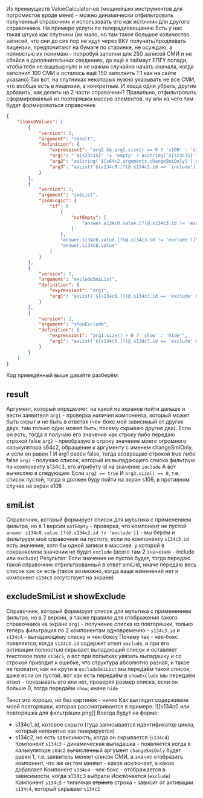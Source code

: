 Из преимуществ ValueCalculator-ов (мощнейших инструментов для погромистов вроде меня) - можно динамически отфильтровать полученный справочник и использовать его как источник для другого справочника.
На примере услуги по телерадиовещанию
Есть у нас такая штука как спутники (их мало, но там такое большое количество записей, что они до сих пор не идут через ВКУ получать/продлевать лицензии, предпочитают на бумаге по старинке, не осуждаю, а полностью их понимаю - попробуй заполни для 250 записей СМИ и не сбейся в дополнительных сведениях, да ещё в таймаут ЕПГУ попади, чтобы тебя не вышвырнуло и не нажми случайно начать сначала, когда заполнил 100 СМИ и осталось ещё 150 заполнить 1:1 как на сайте указано)
Так вот, на спутниках некоторых нужно указывать не все СМИ, что вообще есть в лицензии, а конкретные. И хоцца одни убрать, другие добавить, как делить на 2 части справочник?
Правильно, отфильтровать сформированный из повторяшки массив элементов, ну или из чего там будет формироваться справочник
```json
{
    "linkedValues": [
        {
            "version": 2,
            "argument": "result",
            "definition": {
                "expression1": "arg2 && arg3.size() == 0 ? 's109' : 's108'",
                "arg1": "'${s23c15}' != 'empty' ? asString('${s23c15}') : 'false'",
                "arg2": "asString('${s64c2.arguments.changeSmiOnly}').equals('1') && #arg1.equals('false') ? 'true' : 'false'",
                "arg3": "asList('${s134c0.[?(@.s134c3.id == 'include')]}')"
            }
        },
        {
            "version": 1,
            "argument": "smiList",
            "jsonLogic": {
                "if": [
                    {
                        "notEmpty": [
                            "answer.s134c0.value.[?(@.s134c3.id != 'exclude')]"
                        ]
                    },
                    "answer.s134c0.value.[?(@.s134c3.id != 'exclude')]",
                    "answer.s134c0.value"
                ]
            }
        },
        {
            "version": 2,
            "argument": "excludeSmiList",
            "definition": {
                "expression1": "arg1",
                "arg1": "asList('${s134c0.[?(@.s134c3.id == 'exclude' && @.s134c4 == 'false')]}')"
            }
        },
        {
            "version": 2,
            "argument": "showExclude",
            "definition": {
                "expression1": "arg1.size() > 0 ? 'show' : 'hide'",
                "arg1": "asList('${s134c0.[?(@.s134c3.id == 'exclude' && @.s134c4 == 'false')]}')"
            }
        }
    ]
}
```
Код приведённый выше давайте разберём:
## result
Аргумент, который определяет, на какой из экранов пойти дальше и вести заявителя
`arg1` - проверка наличия компонента, который может быть скрыт и не быть в ответах (чек-бокс мой зависимый от других двух, там только один может быть, посему скрываю другие два). Если он есть, тогда я получаю его значение как строку либо передаю строкой false
`arg2` - преобразую в строку значение моего огромного калькулятора s64c2, обращение к аргументу с именем changeSmiOnly, и если он равен 1 И arg1 равен false, тогда возвращаю строкой true либо false
`arg3` - получаю список, который из выпадающего списка фильтрую по компоненту s134c3, его атрибуту id на значение `include`
А вот вычисляю я следующее:
Если `arg2 == true` И `arg3.size() == 0`, т.е. список пустой, тогда я должен буду пойти на экран s109, в противном случае на экран s108
## smiList
Справочник, который формирует список для мультика с применением фильтра, но в 1 версии
`notEmpty` - проверка, что компонент не пустой
`answer.s134c0.value.[?(@.s134c3.id != 'exclude')]` - мы берём и фильтруем мой справочник на пустоту, если по компоненту `s134c3.id` есть значение, хотя бы одной записи в массиве, у которой в сохраняемом значении не будет `exclude` (всего там 2 значения - include или exclude)
Результат:
Если значение не пустое будет, тогда передаю такой справочник отфильтрованный в ответ smiList, иначе передаю весь список как он есть (такое возможно, когда ваще изменений нет и компонент `s134c3` отсутствует на экране)
## excludeSmiList и showExclude
Справочник, который формирует список для мультика с применением фильтра, но в 2 версии, а также правило для отображения такого справочника на экране
`arg1` - получение списка из повторяшки, только теперь фильтрация по 2 компонентам одновременно - `s134c3.id` и `s134c4` - выпадающему списку и чек-боксу
Почему так - чек-бокс появляется, когда `s134c3.id` содержит ответ `exclude`, и при его активации полностью скрывает выпадающий список и оставляет текстовое поле `s134c5`, а вот при попытках увязать выпадашку и со строкой приводит к ошибке, что структура абсолютно разная, и такое не прокатит, как ни крути
в `excludeSmiList` мы передаём такой список, даже если он пустой, вот как есть передаём
в `showExclude` мы передаём ответ - показывать его или нет, проверяя размер списка, если он больше 0, тогда передаём `show`, иначе `hide`

Текст это хорошо, но без картинок - ничто
Как выглядит содержимое моей повторяшки, которая рассматривается в примере:
![[s134c0 или повторяшка для фильтрации.png]]
Всегда будут на форме:
* s134c1_id, которое скрыто (туда записывается идентификатор цикла, который непонятно как генерируется)
* s134c2, но есть зависимость, когда он скрывается (`s134c4`)
Компонент `s134c3` - динамическая выпадашка - появляется когда в калькуляторе `s64c2` вычисленный аргумент `changeSmiOnly` будет равен 1, т.е. заявитель меняет список СМИ, а значит отобразить компонент, что же он там меняет - какое исключает, а какое добавляет
Компонент `s134c4` - чек-бокс - отображается в зависимости, когда s134c3 выбрали Исключается (`exclude`)
Компонент `s134c5` - типичная ~~стринга~~ строка - зависит от активации `s134c4`, который скрывает `s134c2`
